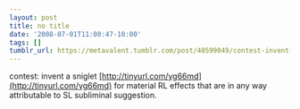 ```yaml
---
layout: post
title: no title
date: '2008-07-01T11:00:47-10:00'
tags: []
tumblr_url: https://metavalent.tumblr.com/post/40599049/contest-invent-a-sniglet
---
```

contest: invent a sniglet [http://tinyurl.com/yg66md](http://tinyurl.com/yg66md) for material RL effects that are in any way attributable to SL subliminal suggestion.

